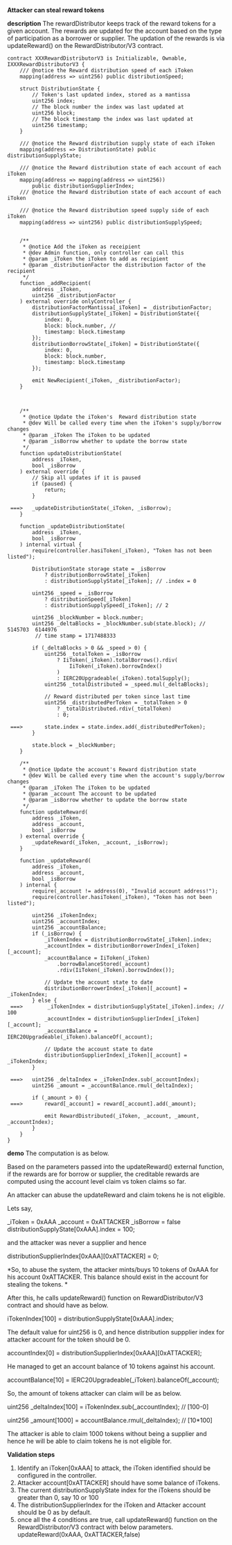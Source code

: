 **Attacker can steal reward tokens**

**description**
The rewardDistributor keeps track of the reward tokens for a given account. The rewards are updated for the account based on the type of participation as a borrower or supplier. The updation of the rewards is via updateReward() on the RewardDistributor/V3 contract.

```
contract XXXRewardDistributorV3 is Initializable, Ownable, IXXXRewardDistributorV3 {
    /// @notice the Reward distribution speed of each iToken
    mapping(address => uint256) public distributionSpeed;
   
    struct DistributionState {
        // Token's last updated index, stored as a mantissa
        uint256 index;
        // The block number the index was last updated at
        uint256 block;
        // The block timestamp the index was last updated at
        uint256 timestamp;
    }

    /// @notice the Reward distribution supply state of each iToken
    mapping(address => DistributionState) public distributionSupplyState;

    /// @notice the Reward distribution state of each account of each iToken
    mapping(address => mapping(address => uint256))
        public distributionSupplierIndex;
    /// @notice the Reward distribution state of each account of each iToken

    /// @notice the Reward distribution speed supply side of each iToken
    mapping(address => uint256) public distributionSupplySpeed;


    /**
     * @notice Add the iToken as receipient
     * @dev Admin function, only controller can call this
     * @param _iToken the iToken to add as recipient
     * @param _distributionFactor the distribution factor of the recipient
     */
    function _addRecipient(
        address _iToken,
        uint256 _distributionFactor
    ) external override onlyController {
        distributionFactorMantissa[_iToken] = _distributionFactor;
        distributionSupplyState[_iToken] = DistributionState({
            index: 0,
            block: block.number, //
            timestamp: block.timestamp
        });
        distributionBorrowState[_iToken] = DistributionState({
            index: 0,
            block: block.number,
            timestamp: block.timestamp
        });

        emit NewRecipient(_iToken, _distributionFactor);
    }

   

    /**
     * @notice Update the iToken's  Reward distribution state
     * @dev Will be called every time when the iToken's supply/borrow changes
     * @param _iToken The iToken to be updated
     * @param _isBorrow whether to update the borrow state
     */
    function updateDistributionState(
        address _iToken,
        bool _isBorrow
    ) external override {
        // Skip all updates if it is paused
        if (paused) {
            return;
        }

 ===>   _updateDistributionState(_iToken, _isBorrow);
    }

    function _updateDistributionState(
        address _iToken,
        bool _isBorrow
    ) internal virtual {
        require(controller.hasiToken(_iToken), "Token has not been listed");

        DistributionState storage state = _isBorrow
            ? distributionBorrowState[_iToken]
            : distributionSupplyState[_iToken]; // .index = 0

        uint256 _speed = _isBorrow
            ? distributionSpeed[_iToken]
            : distributionSupplySpeed[_iToken]; // 2

        uint256 _blockNumber = block.number; 
        uint256 _deltaBlocks = _blockNumber.sub(state.block); // 5145703  6144976
         // time stamp = 1717488333

        if (_deltaBlocks > 0 && _speed > 0) {
            uint256 _totalToken = _isBorrow
                ? IiToken(_iToken).totalBorrows().rdiv(
                    IiToken(_iToken).borrowIndex()
                )
                : IERC20Upgradeable(_iToken).totalSupply();
            uint256 _totalDistributed = _speed.mul(_deltaBlocks);

            // Reward distributed per token since last time
            uint256 _distributedPerToken = _totalToken > 0
                ? _totalDistributed.rdiv(_totalToken)
                : 0;

 ===>       state.index = state.index.add(_distributedPerToken);
        }

        state.block = _blockNumber;
    }

    /**
     * @notice Update the account's Reward distribution state
     * @dev Will be called every time when the account's supply/borrow changes
     * @param _iToken The iToken to be updated
     * @param _account The account to be updated
     * @param _isBorrow whether to update the borrow state
     */
    function updateReward(
        address _iToken,
        address _account,
        bool _isBorrow
    ) external override {
        _updateReward(_iToken, _account, _isBorrow);
    }

    function _updateReward(
        address _iToken,
        address _account,
        bool _isBorrow
    ) internal {
        require(_account != address(0), "Invalid account address!");
        require(controller.hasiToken(_iToken), "Token has not been listed");

        uint256 _iTokenIndex;
        uint256 _accountIndex;
        uint256 _accountBalance;
        if (_isBorrow) {
            _iTokenIndex = distributionBorrowState[_iToken].index;
            _accountIndex = distributionBorrowerIndex[_iToken][_account];
            _accountBalance = IiToken(_iToken)
                .borrowBalanceStored(_account)
                .rdiv(IiToken(_iToken).borrowIndex());

            // Update the account state to date
            distributionBorrowerIndex[_iToken][_account] = _iTokenIndex;
        } else {
 ===>        _iTokenIndex = distributionSupplyState[_iToken].index; // 100
            _accountIndex = distributionSupplierIndex[_iToken][_account];
            _accountBalance = IERC20Upgradeable(_iToken).balanceOf(_account);

            // Update the account state to date
            distributionSupplierIndex[_iToken][_account] = _iTokenIndex;
        }

 ===>   uint256 _deltaIndex = _iTokenIndex.sub(_accountIndex);
        uint256 _amount = _accountBalance.rmul(_deltaIndex);

        if (_amount > 0) {
 ===>       reward[_account] = reward[_account].add(_amount);

            emit RewardDistributed(_iToken, _account, _amount, _accountIndex);
        }
    }
}

```




**demo**
The computation is as below.

Based on the parameters passed into the updateReward() external function, if the rewards are for borrow or supplier, the creditable rewards are computed using the account level claim vs token claims so far.

An attacker can abuse the updateReward and claim tokens he is not eligible.

Lets say,

  _iToken = 0xAAA
  _account = 0xATTACKER
  _isBorrow = false
  distributionSupplyState[0xAAA].index = 100;

and the attacker was never a supplier and hence

distributionSupplierIndex[0xAAA][0xATTACKER] = 0;

*So, to abuse the system, the attacker mints/buys 10 tokens of 0xAAA for his account 0xATTACKER. This balance should exist in the account for stealing the tokens.
*

After this, he calls updateReward() function on RewardDistributor/V3 contract and should have as below.


iTokenIndex[100] = distributionSupplyState[0xAAA].index;

The default value for uint256 is 0, and hence distribution suppplier index for attacker account for the token
should be 0.


accountIndex[0] = distributionSupplierIndex[0xAAA][0xATTACKER];

He managed to get an account balance of 10 tokens against his account.


 accountBalance[10] = IERC20Upgradeable(_iToken).balanceOf(_account);

So, the amount of tokens attacker can claim will be as below.


   uint256 _deltaIndex[100] = iTokenIndex.sub(_accountIndex);  //  [100-0]

   uint256 _amount[1000] = accountBalance.rmul(_deltaIndex);  // [10*100] 

The attacker is able to claim 1000 tokens without being a supplier and hence he will be able to claim tokens he is not
eligible for.

**Validation steps**
1) Identify an iToken[0xAAA] to attack, the iToken identified should be configured in the controller.
2) Attacker account[0xATTACKER] should have some balance of iTokens.
3) The current distributionSupplyState index for the iTokens should be greater than 0, say 10 or 100
4) The distributionSupplierIndex for the iToken and Attacker account should be 0 as by default.
5) once all the 4 conditions are true, call updateReward() function on the RewardDistributor/V3 contract with below parameters.
updateReward(0xAAA, 0xATTACKER,false)



